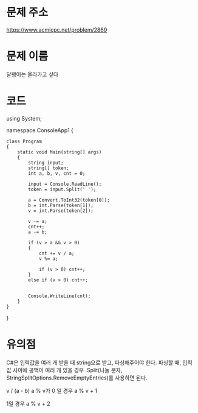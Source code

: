 # 문제 주소
https://www.acmicpc.net/problem/2869

# 문제 이름
달팽이는 올라가고 싶다

# 코드
using System;

namespace ConsoleApp1
{

    class Program
    {
        static void Main(string[] args)
        {
            string input;
            string[] token;
            int a, b, v, cnt = 0;

            input = Console.ReadLine();
            token = input.Split(' ');

            a = Convert.ToInt32(token[0]);
            b = int.Parse(token[1]);
            v = int.Parse(token[2]);

            v -= a;
            cnt++;
            a -= b;

            if (v > a && v > 0)
            {
                cnt += v / a;
                v %= a;

                if (v > 0) cnt++;
            }
            else if (v > 0) cnt++;
            
            
            Console.WriteLine(cnt); 
        }
    }
}

# 유의점
C#은 입력값을 여러 개 받을 때 string으로 받고, 파싱해주어야 한다.
파싱할 때, 입력 값 사이에 공백이 여러 개 있을 경우 
.Split(나눌 문자, StringSplitOptions.RemoveEmptyEntries)를 사용하면 된다.

v / (a - b)
a % v가 0 일 경우
a % v + 1

1일 경우
a % v + 2
